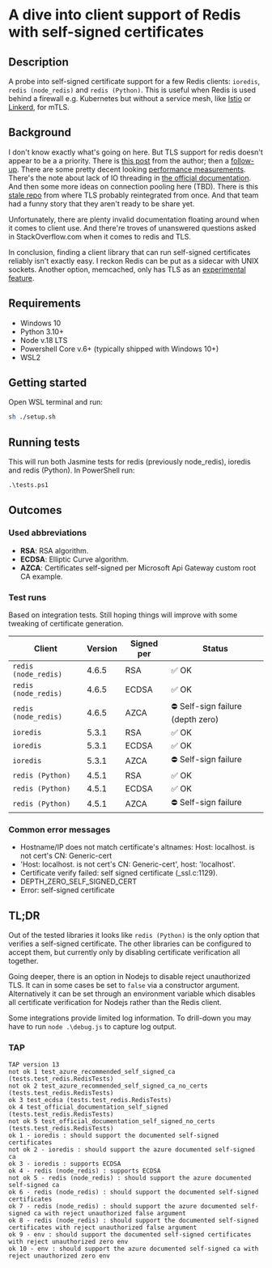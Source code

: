 # A dive into client support of Redis with self-signed certificates

## Description
A probe into self-signed certificate support for a few Redis clients: `ioredis`, `redis (node_redis)` and `redis (Python)`.
This is useful when Redis is used behind a firewall e.g. Kubernetes but without a service mesh, like
[Istio](https://istio.io/latest/about/service-mesh/) or [Linkerd](https://linkerd.io/), for mTLS.

## Background 
I don't know exactly what's going on here. But TLS support for redis doesn't appear to be a a priority. There is [this
post](http://antirez.com/news/96) from the author; then a [follow-up](http://antirez.com/news/118). There are some
pretty decent looking [performance measurements](https://github.com/redis/redis/issues/7595). There's the note about
lack of IO threading in [the official documentation](https://redis.io/docs/management/security/encryption/). And then 
some more ideas on connection pooling here (TBD). There is this [stale repo](https://github.com/josiahcarlson/redis-tls)
from where TLS probably reintegrated from once. And that team had a funny story that they aren't ready to be share yet.

Unfortunately, there are plenty invalid documentation floating around when it comes to client use. And there're troves
of unanswered questions asked in StackOverflow.com when it comes to redis and TLS. 

In conclusion, finding a client library that can run self-signed certificates reliably isn't exactly easy. I reckon 
Redis can be put as a sidecar with UNIX sockets. Another option, memcached, only has TLS as an
[experimental feature](https://github.com/memcached/memcached/wiki/TLS).

## Requirements
- Windows 10
- Python 3.10+
- Node v.18 LTS
- Powershell Core v.6+ (typically shipped with Windows 10+)
- WSL2

## Getting started
Open WSL terminal and run:

```zsh
sh ./setup.sh
```

## Running tests
This will run both Jasmine tests for redis (previously node_redis), ioredis and redis (Python). In PowerShell run:

```pwsh
.\tests.ps1
```

## Outcomes
### Used abbreviations
- **RSA**: RSA algorithm.
- **ECDSA**: Elliptic Curve algorithm.
- **AZCA**: Certificates self-signed per Microsoft Api Gateway custom root CA example.

### Test runs
Based on integration tests. Still hoping things will improve with some tweaking of certificate generation.

| Client | Version | Signed per | Status |
|------|------|------|------|
| `redis (node_redis)` | 4.6.5 | RSA | ✅ OK |
| `redis (node_redis)` | 4.6.5 | ECDSA | ✅ OK |
| `redis (node_redis)` | 4.6.5 | AZCA  | ⛔  Self-sign failure (depth zero) |
| `ioredis` | 5.3.1 | RSA | ✅ OK |
| `ioredis` | 5.3.1 | ECDSA | ✅ OK |
| `ioredis` | 5.3.1 | AZCA   | ⛔ Self-sign failure |
| `redis (Python)` | 4.5.1 | RSA | ✅ OK |
| `redis (Python)` | 4.5.1 | ECDSA | ✅ OK |
| `redis (Python)` | 4.5.1 | AZCA | ⛔ Self-sign failure |

### Common error messages
- Hostname/IP does not match certificate's altnames: Host: localhost. is not cert's CN: Generic-cert
- 'Host: localhost. is not cert's CN: Generic-cert', host: 'localhost'.
- Certificate verify failed: self signed certificate (_ssl.c:1129).
- DEPTH_ZERO_SELF_SIGNED_CERT
- Error: self-signed certificate

## TL;DR
Out of the tested libraries it looks like `redis (Python)` is the only option that verifies a self-signed certificate.
The other libraries can be configured to accept them, but currently only by disabling certificate verification all
together.

Going deeper, there is an option in Nodejs to disable reject unauthorized TLS. It can in some cases be set to `false`
via a constructor argument. Alternatively it can be set through an environment variable which disables all certificate
verification for Nodejs rather than the Redis client.

Some integrations provide limited log information. To drill-down you may have to run `node .\debug.js` to capture log
output.

### TAP

```tap
TAP version 13
not ok 1 test_azure_recommended_self_signed_ca (tests.test_redis.RedisTests)
not ok 2 test_azure_recommended_self_signed_ca_no_certs (tests.test_redis.RedisTests)
ok 3 test_ecdsa (tests.test_redis.RedisTests)
ok 4 test_official_documentation_self_signed (tests.test_redis.RedisTests)
not ok 5 test_official_documentation_self_signed_no_certs (tests.test_redis.RedisTests)
ok 1 - ioredis : should support the documented self-signed certificates
not ok 2 - ioredis : should support the azure documented self-signed ca
ok 3 - ioredis : supports ECDSA
ok 4 - redis (node_redis) : supports ECDSA
not ok 5 - redis (node_redis) : should support the azure documented self-signed ca
ok 6 - redis (node_redis) : should support the documented self-signed certificates
ok 7 - redis (node_redis) : should support the azure documented self-signed ca with reject unauthorized false argument
ok 8 - redis (node_redis) : should support the documented self-signed certificates with reject unauthorized false argument
ok 9 - env : should support the documented self-signed certificates with reject unauthorized zero env
ok 10 - env : should support the azure documented self-signed ca with reject unauthorized zero env
```
